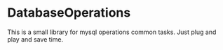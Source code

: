 # DatabaseOperations
This is a small library for mysql operations common tasks. Just plug and play and save time.
